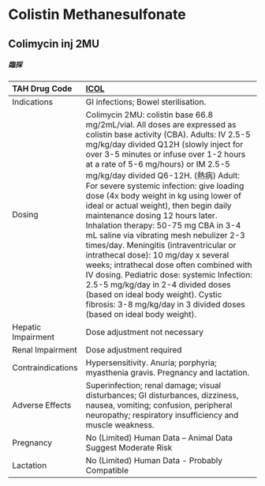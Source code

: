 # Colistin Methanesulfonate

## Colimycin inj 2MU

##### 臨採

| TAH Drug Code      | [ICOL](https://www.tahsda.org.tw/drugs/hissearch.php?drug_code=ICOL)                                                                                                                                                                                                                                                                                                                                                                                                                                                                                                                                                                                                                                                                                                                                                                                                            |
|:-------------------|:--------------------------------------------------------------------------------------------------------------------------------------------------------------------------------------------------------------------------------------------------------------------------------------------------------------------------------------------------------------------------------------------------------------------------------------------------------------------------------------------------------------------------------------------------------------------------------------------------------------------------------------------------------------------------------------------------------------------------------------------------------------------------------------------------------------------------------------------------------------------------------|
| Indications        | GI infections; Bowel sterilisation.                                                                                                                                                                                                                                                                                                                                                                                                                                                                                                                                                                                                                                                                                                                                                                                                                                             |
| Dosing             | Colimycin 2MU: colistin base 66.8 mg/2mL/vial. All doses are expressed as colistin base activity (CBA). Adults: IV 2.5-5 mg/kg/day divided Q12H (slowly inject for over 3-5 minutes or infuse over 1-2 hours at a rate of 5-6 mg/hours) or IM 2.5-5 mg/kg/day divided Q6-12H. (熱病) Adult: For severe systemic infection: give loading dose (4x body weight in kg using lower of ideal or actual weight), then begin daily maintenance dosing 12 hours later. Inhalation therapy: 50-75 mg CBA in 3-4 mL saline via vibrating mesh nebulizer 2-3 times/day. Meningitis (intraventricular or intrathecal dose): 10 mg/day x several weeks; intrathecal dose often combined with IV dosing. Pediatric dose: systemic Infection: 2.5-5 mg/kg/day in 2-4 divided doses (based on ideal body weight). Cystic fibrosis: 3-8 mg/kg/day in 3 divided doses (based on ideal body weight). |
| Hepatic Impairment | Dose adjustment not necessary                                                                                                                                                                                                                                                                                                                                                                                                                                                                                                                                                                                                                                                                                                                                                                                                                                                   |
| Renal Impairment   | Dose adjustment required                                                                                                                                                                                                                                                                                                                                                                                                                                                                                                                                                                                                                                                                                                                                                                                                                                                        |
| Contraindications  | Hypersensitivity. Anuria; porphyria; myasthenia gravis. Pregnancy and lactation.                                                                                                                                                                                                                                                                                                                                                                                                                                                                                                                                                                                                                                                                                                                                                                                                |
| Adverse Effects    | Superinfection; renal damage; visual disturbances; GI disturbances, dizziness, nausea, vomiting; confusion, peripheral neuropathy; respiratory insufficiency and muscle weakness.                                                                                                                                                                                                                                                                                                                                                                                                                                                                                                                                                                                                                                                                                               |
| Pregnancy          | No (Limited) Human Data – Animal Data Suggest Moderate Risk                                                                                                                                                                                                                                                                                                                                                                                                                                                                                                                                                                                                                                                                                                                                                                                                                     |
| Lactation          | No (Limited) Human Data - Probably Compatible                                                                                                                                                                                                                                                                                                                                                                                                                                                                                                                                                                                                                                                                                                                                                                                                                                   |

